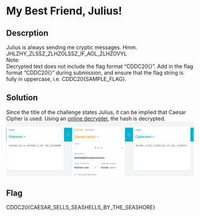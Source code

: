 # My Best Friend, Julius!

## Descrption
Julius is always sending me cryptic messages. Hmm. <br>
JHLZHY_ZLSSZ_ZLHZOLSSZ_IF_AOL_ZLHZOVYL <br>
Note: <br>
Decrypted text does not include the flag format “CDDC20{}”. Add in the flag format “CDDC20{}” during submission, and ensure that the flag string is fully in uppercase, i.e. CDDC20{SAMPLE_FLAG}.

## Solution 

Since the title of the challenge states Julius, it can be implied that Caesar Cipher is used. Using an [online decrypter](https://cryptii.com/pipes/caesar-cipher), the hash is decrypted. 
![flag](https://github.com/mashmllo/CDDC2020-Writeup/blob/master/crypto/My%20Best%20Friend%2C%20Julius!/flag_caesar.jpg)

## Flag

CDDC20{CAESAR_SELLS_SEASHELLS_BY_THE_SEASHORE}
